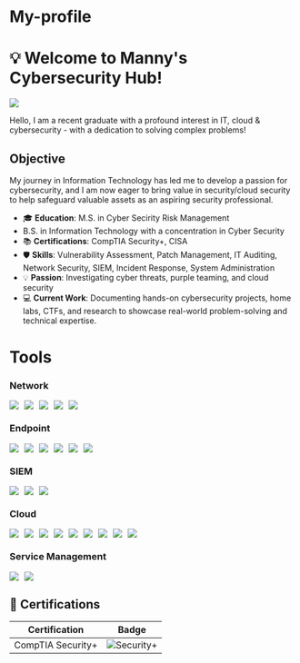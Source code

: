 # My-profile
# 💡 Welcome to Manny's Cybersecurity Hub! 
<a href="https://www.linkedin.com/in/manny-ozigi-722861232/"><img src="https://img.shields.io/badge/-LinkedIn-0072b1?&style=for-the-badge&logo=linkedin&logoColor=white" /></a>

Hello, I am a recent graduate with a profound interest in IT, cloud & cybersecurity - with a dedication to solving complex problems!

## Objective
My journey in Information Technology has led me to develop a passion for cybersecurity, and I am now eager to bring value in security/cloud security to help safeguard valuable assets as an aspiring security professional.

- 🎓 **Education**: M.S. in Cyber Secirity Risk Management 
- B.S. in Information Technology with a concentration in Cyber Security
- 📚 **Certifications**: CompTIA Security+, CISA
- 🛡️ **Skills**: Vulnerability Assessment, Patch Management, IT Auditing, Network Security, SIEM, Incident Response, System Administration
- 💡 **Passion**: Investigating cyber threats, purple teaming, and cloud security
- 💻 **Current Work**: Documenting hands-on cybersecurity projects, home labs,  CTFs, and research to showcase real-world problem-solving and technical expertise.

# Tools

### Network
<div style="display: flex; flex-wrap: wrap; gap: 10px;">
    <img src="https://img.shields.io/badge/-Wireshark-1679A7?&style=for-the-badge&logo=Wireshark&logoColor=white" />
    <img src="https://img.shields.io/badge/-Zeek-777BB4?&style=for-the-badge&logo=Zeek&logoColor=white" />
    <img src="https://img.shields.io/badge/-Nmap-90EE90?&style=for-the-badge&logo=Nmap&logoColor=white" />
    <img src="https://img.shields.io/badge/-Metasploit-FFFFE0?&style=for-the-badge&logo=Metasploit&logoColor=black" />
    <img src="https://img.shields.io/badge/-Active%20Directory-FFFFE0?&style=for-the-badge&logo=ActiveDirectory&logoColor=black" />
</div>

### Endpoint
<div style="display: flex; flex-wrap: wrap; gap: 10px;">
    <img src="https://img.shields.io/badge/-Nessus-F5FFFA?&style=for-the-badge&logo=Tenable&logoColor=black" />
    <img src="https://img.shields.io/badge/-Tenable.io-FFC0CB?&style=for-the-badge&logo=Tenable&logoColor=white" />
    <img src="https://img.shields.io/badge/-Qualys%20WAS-F08080?&style=for-the-badge&logo=Qualys&logoColor=white" />
    <img src="https://img.shields.io/badge/-Uber%20Agent-F5DEB3?&style=for-the-badge" />
    <img src="https://img.shields.io/badge/-Tenable.sc-90EE90?&style=for-the-badge&logo=Tenable&logoColor=black" />
    <img src="https://img.shields.io/badge/-MECM-F5FFFA?&style=for-the-badge&logo=Microsoft&logoColor=black" />
</div>

### SIEM
<div style="display: flex; flex-wrap: wrap; gap: 10px;">
    <img src="https://img.shields.io/badge/-Microsoft_Sentinel-0078D4?&style=for-the-badge&logo=Microsoft&logoColor=white" />
    <img src="https://img.shields.io/badge/-Splunk-000000?&style=for-the-badge&logo=Splunk&logoColor=white" />
    <img src="https://img.shields.io/badge/-Elastic-005571?&style=for-the-badge&logo=Elastic&logoColor=white" />
</div>

### Cloud
<div style="display: flex; flex-wrap: wrap; gap: 10px;">
    <img src="https://img.shields.io/badge/-AWS%20EC2-FFC0CB?&style=for-the-badge&logo=Amazon%20AWS&logoColor=white" />
    <img src="https://img.shields.io/badge/-AWS%20Lambda-F0FFF0?&style=for-the-badge&logo=Amazon%20AWS&logoColor=black" />
    <img src="https://img.shields.io/badge/-AWS%20S3-90EE90?&style=for-the-badge&logo=Amazon%20AWS&logoColor=black" />
    <img src="https://img.shields.io/badge/-AWS%20RDS-F5FFFA?&style=for-the-badge&logo=Amazon%20AWS&logoColor=black" />
    <img src="https://img.shields.io/badge/-AWS%20CloudWatch-F08080?&style=for-the-badge&logo=Amazon%20AWS&logoColor=white" />
    <img src="https://img.shields.io/badge/-Azure%20VMs-89CFF0?&style=for-the-badge&logo=Microsoft%20Azure&logoColor=white" />
    <img src="https://img.shields.io/badge/-Azure%20Functions-FFFFE0?&style=for-the-badge&logo=Microsoft%20Azure&logoColor=black" />
    <img src="https://img.shields.io/badge/-Azure%20SQL%20Database-F5DEB3?&style=for-the-badge&logo=Microsoft%20Azure&logoColor=black" />
    <img src="https://img.shields.io/badge/-Azure%20Blob%20Storage-E6E6FA?&style=for-the-badge&logo=Microsoft%20Azure&logoColor=black" />
</div>

### Service Management
<div style="display: flex; flex-wrap: wrap; gap: 10px;">
    <img src="https://img.shields.io/badge/-ServiceNow-F08080?&style=for-the-badge&logo=ServiceNow&logoColor=white" />
    <img src="https://img.shields.io/badge/-Jira-0052CC?&style=for-the-badge&logo=Jira&logoColor=white" />
</div>

## 📜 Certifications

| Certification | Badge |
|---------------|--------|
| CompTIA Security+ | ![Security+](https://img.shields.io/badge/CompTIA-Security%2B-red?logo=comptia&logoColor=white)

